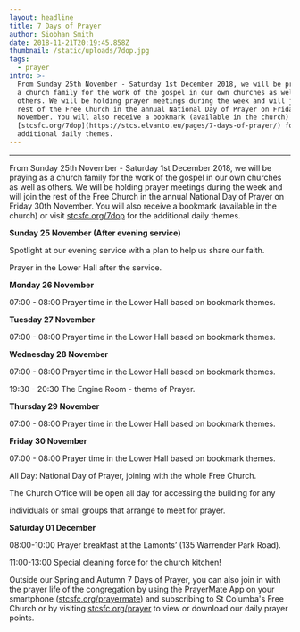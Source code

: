 ```yaml
---
layout: headline
title: 7 Days of Prayer
author: Siobhan Smith
date: 2018-11-21T20:19:45.858Z
thumbnail: /static/uploads/7dop.jpg
tags:
  - prayer
intro: >-
  ​From Sunday 25th November - Saturday 1st December 2018, we will be praying as
  a church family for the work of the gospel in our own churches as well as
  others. We will be holding prayer meetings during the week and will join the
  rest of the Free Church in the annual National Day of Prayer on Friday 30th
  November. You will also receive a bookmark (available in the church) or visit
  [stcsfc.org/7dop](https://stcs.elvanto.eu/pages/7-days-of-prayer/) for the
  additional daily themes.
---
```

- - -

​From Sunday 25th November - Saturday 1st December 2018, we will be praying as a church family for the work of the gospel in our own churches as well as others. We will be holding prayer meetings during the week and will join the rest of the Free Church in the annual National Day of Prayer on Friday 30th November. You will also receive a bookmark (available in the church) or visit [stcsfc.org/7dop](https://stcs.elvanto.eu/pages/7-days-of-prayer/) for the additional daily themes.



**Sunday 25 November (After evening service)**

Spotlight at our evening service with a plan to help us share our faith.

Prayer in the Lower Hall after the service.

**Monday 26 November**

07:00 - 08:00 Prayer time in the Lower Hall based on bookmark themes.

**Tuesday 27 November**

07:00 - 08:00 Prayer time in the Lower Hall based on bookmark themes.

**Wednesday 28 November**

07:00 - 08:00 Prayer time in the Lower Hall based on bookmark themes.

19:30 - 20:30 The Engine Room - theme of Prayer.

**Thursday 29 November**

07:00 - 08:00 Prayer time in the Lower Hall based on bookmark themes.

**Friday 30 November**

07:00 - 08:00 Prayer time in the Lower Hall based on bookmark themes.

All Day: National Day of Prayer, joining with the whole Free Church.

The Church Office will be open all day for accessing the building for any

individuals or small groups that arrange to meet for prayer.

**Saturday 01 December**

08:00-10:00 Prayer breakfast at the Lamonts’ (135 Warrender Park Road).

11:00-13:00 Special cleaning force for the church kitchen!

Outside our Spring and Autumn 7 Days of Prayer, you can also join in with the prayer life of the congregation by using the PrayerMate App on your smartphone ([stcsfc.org/prayermate](http://prayermate.s3.amazonaws.com/1/feed_65.html)) and subscribing to St Columba's Free Church or by visiting [stcsfc.org/prayer](https://stcs.elvanto.eu/pages/prayer1) to view or download our daily prayer points.
